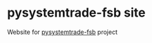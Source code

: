 # pysystemtrade-fsb site

Website for [pysystemtrade-fsb](https://github.com/bug-or-feature/pysystemtrade-fsb) project
